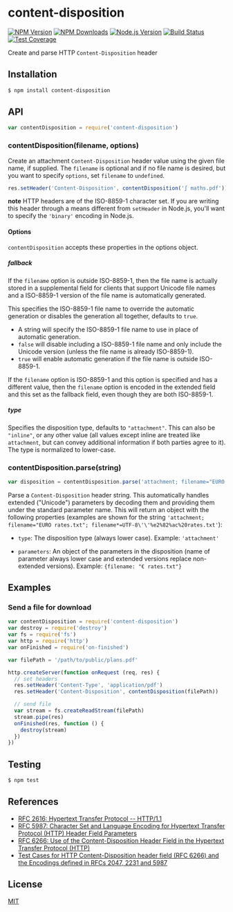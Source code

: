 # content-disposition

[![NPM Version][npm-image]][npm-url]
[![NPM Downloads][downloads-image]][downloads-url]
[![Node.js Version][node-version-image]][node-version-url]
[![Build Status][github-actions-ci-image]][github-actions-ci-url]
[![Test Coverage][coveralls-image]][coveralls-url]

Create and parse HTTP `Content-Disposition` header

## Installation

```sh
$ npm install content-disposition
```

## API

```js
var contentDisposition = require('content-disposition')
```

### contentDisposition(filename, options)

Create an attachment `Content-Disposition` header value using the given file name,
if supplied. The `filename` is optional and if no file name is desired, but you
want to specify `options`, set `filename` to `undefined`.

```js
res.setHeader('Content-Disposition', contentDisposition('∫ maths.pdf'))
```

**note** HTTP headers are of the ISO-8859-1 character set. If you are writing this
header through a means different from `setHeader` in Node.js, you'll want to specify
the `'binary'` encoding in Node.js.

#### Options

`contentDisposition` accepts these properties in the options object.

##### fallback

If the `filename` option is outside ISO-8859-1, then the file name is actually
stored in a supplemental field for clients that support Unicode file names and
a ISO-8859-1 version of the file name is automatically generated.

This specifies the ISO-8859-1 file name to override the automatic generation or
disables the generation all together, defaults to `true`.

  - A string will specify the ISO-8859-1 file name to use in place of automatic
    generation.
  - `false` will disable including a ISO-8859-1 file name and only include the
    Unicode version (unless the file name is already ISO-8859-1).
  - `true` will enable automatic generation if the file name is outside ISO-8859-1.

If the `filename` option is ISO-8859-1 and this option is specified and has a
different value, then the `filename` option is encoded in the extended field
and this set as the fallback field, even though they are both ISO-8859-1.

##### type

Specifies the disposition type, defaults to `"attachment"`. This can also be
`"inline"`, or any other value (all values except inline are treated like
`attachment`, but can convey additional information if both parties agree to
it). The type is normalized to lower-case.

### contentDisposition.parse(string)

```js
var disposition = contentDisposition.parse('attachment; filename="EURO rates.txt"; filename*=UTF-8\'\'%e2%82%ac%20rates.txt')
```

Parse a `Content-Disposition` header string. This automatically handles extended
("Unicode") parameters by decoding them and providing them under the standard
parameter name. This will return an object with the following properties (examples
are shown for the string `'attachment; filename="EURO rates.txt"; filename*=UTF-8\'\'%e2%82%ac%20rates.txt'`):

 - `type`: The disposition type (always lower case). Example: `'attachment'`

 - `parameters`: An object of the parameters in the disposition (name of parameter
   always lower case and extended versions replace non-extended versions). Example:
   `{filename: "€ rates.txt"}`

## Examples

### Send a file for download

```js
var contentDisposition = require('content-disposition')
var destroy = require('destroy')
var fs = require('fs')
var http = require('http')
var onFinished = require('on-finished')

var filePath = '/path/to/public/plans.pdf'

http.createServer(function onRequest (req, res) {
  // set headers
  res.setHeader('Content-Type', 'application/pdf')
  res.setHeader('Content-Disposition', contentDisposition(filePath))

  // send file
  var stream = fs.createReadStream(filePath)
  stream.pipe(res)
  onFinished(res, function () {
    destroy(stream)
  })
})
```

## Testing

```sh
$ npm test
```

## References

- [RFC 2616: Hypertext Transfer Protocol -- HTTP/1.1][rfc-2616]
- [RFC 5987: Character Set and Language Encoding for Hypertext Transfer Protocol (HTTP) Header Field Parameters][rfc-5987]
- [RFC 6266: Use of the Content-Disposition Header Field in the Hypertext Transfer Protocol (HTTP)][rfc-6266]
- [Test Cases for HTTP Content-Disposition header field (RFC 6266) and the Encodings defined in RFCs 2047, 2231 and 5987][tc-2231]

[rfc-2616]: https://tools.ietf.org/html/rfc2616
[rfc-5987]: https://tools.ietf.org/html/rfc5987
[rfc-6266]: https://tools.ietf.org/html/rfc6266
[tc-2231]: http://greenbytes.de/tech/tc2231/

## License

[MIT](Spellbook/Education/Workstation/git-repo/Coding%20practice/Javascripttest/todo/server/node_modules/content-disposition/LICENSE)

[npm-image]: https://img.shields.io/npm/v/content-disposition.svg
[npm-url]: https://npmjs.org/package/content-disposition
[node-version-image]: https://img.shields.io/node/v/content-disposition.svg
[node-version-url]: https://nodejs.org/en/download
[coveralls-image]: https://img.shields.io/coveralls/jshttp/content-disposition.svg
[coveralls-url]: https://coveralls.io/r/jshttp/content-disposition?branch=master
[downloads-image]: https://img.shields.io/npm/dm/content-disposition.svg
[downloads-url]: https://npmjs.org/package/content-disposition
[github-actions-ci-image]: https://img.shields.io/github/workflow/status/jshttp/content-disposition/ci/master?label=ci
[github-actions-ci-url]: https://github.com/jshttp/content-disposition?query=workflow%3Aci
